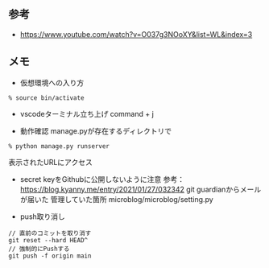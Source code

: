 ## 参考
- https://www.youtube.com/watch?v=O037g3NOoXY&list=WL&index=3

## メモ
- 仮想環境への入り方
```
% source bin/activate
```

- vscodeターミナル立ち上げ
command + j

- 動作確認
manage.pyが存在するディレクトリで
```
% python manage.py runserver
```
表示されたURLにアクセス

- secret keyをGithubに公開しないように注意
参考：https://blog.kyanny.me/entry/2021/01/27/032342
git guardianからメールが届いた
管理していた箇所 microblog/microblog/setting.py

- push取り消し
```
// 直前のコミットを取り消す
git reset --hard HEAD^
// 強制的にPushする
git push -f origin main
```